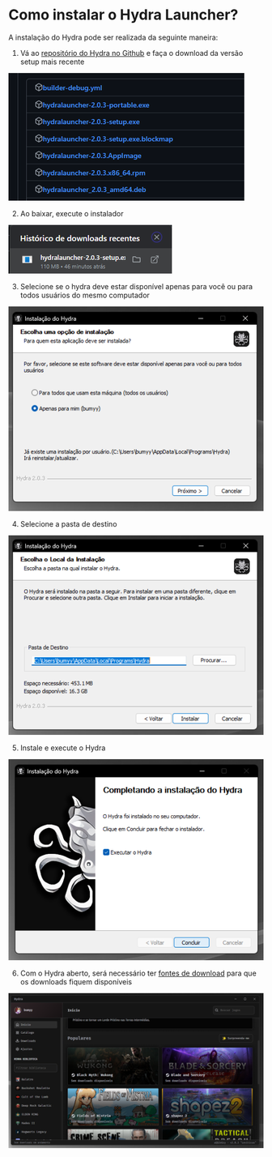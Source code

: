 # Como instalar o Hydra Launcher?

A instalação do Hydra pode ser realizada da seguinte maneira:

1. Vá ao [repositório do Hydra no Github](https://github.com/hydralauncher/hydra/releases/) e faça o download da versão setup mais recente

![github](../assets/howto/0.png)

2. Ao baixar, execute o instalador

![download](../assets/howto/1.png)

3. Selecione se o hydra deve estar disponível apenas para você ou para todos usuários do mesmo computador

![users](../assets/howto/2.png)

4. Selecione a pasta de destino

![destino](../assets/howto/3.png)

5. Instale e execute o Hydra

![exec](../assets/howto/4.png)

6. Com o Hydra aberto, será necessário ter [fontes de download]() para que os downloads fiquem disponíveis

![hydra](../assets/howto/5.png)
